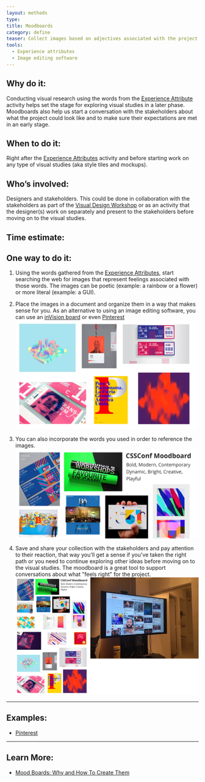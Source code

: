```yaml
---
layout: methods
type:
title: Moodboards
category: define
teaser: Collect images based on adjectives associated with the project's brand to serve as inspiration for visual studies.
tools: 
  - Experience attributes
  - Image editing software
---
```


## Why do it:

Conducting visual research using the words from the [Experience Attribute](/methods/experience-attributes/) activity helps set the stage for exploring visual studies in a later phase. Moodboards also help us start a conversation with the stakeholders about what the project could look like and to make sure their expectations are met in an early stage.


## When to do it:

Right after the [Experience Attributes](/methods/experience-attributes/) activity and before starting work on any type of visual studies (aka style tiles and mockups).

## Who’s involved:

Designers and stakeholders. This could be done in collaboration with the stakeholders as part of the [Visual Design Workshop](/methods/visual-design-workshop/) or as an activity that the designer(s) work on separately and present to the stakeholders before moving on to the visual studies.


## Time estimate:


## One way to do it:


1. Using the words gathered from the [Experience Attributes](https://github.com/bocoup/opendesignkit/wiki/experience-attributes), start searching the web for images that represent feelings associated with those words. The images can be poetic (example: a rainbow or a flower) or more literal (example: a GUI).

2. Place the images in a document and organize them in a way that makes sense for you. As an alternative to using an image editing software, you can use an [inVision board](http://blog.invisionapp.com/boards-share-design-inspiration-assets/) or even [Pinterest](https://www.pinterest.com/)
    ![collect images](/img/methods/moodboards/cssconf-moodboard-example-1.jpg)

3. You can also incorporate the words you used in order to reference the images.
    ![add words](/img/methods/moodboards/cssconf-moodboard-example-2.jpg)

4. Save and share your collection with the stakeholders and pay attention to their reaction, that way you'll get a sense if you've taken the right path or you need to continue exploring other ideas before moving on to the visual studies. The moodboard is a great tool to support conversations about what "feels right" for the project.
![moodboards example](/img/methods/moodboards/moodboard-example.jpeg)

---

## Examples:

* [Pinterest](https://www.pinterest.com/search/pins/?q=moodboard%20design&rs=guide&0=design%7Cguide%7Cword%7C0&add_refine=design%7Cguide%7Cword%7C0)

---

## Learn More:
* [Mood Boards: Why and How To Create Them](https://creativemarket.com/blog/2015/07/03/mood-boards-why-and-how-to-create-them)
